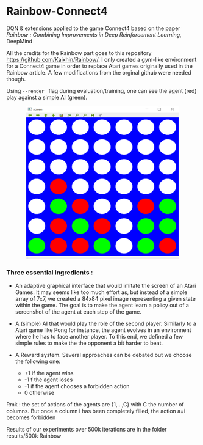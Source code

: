 # Rainbow-Connect4

DQN & extensions applied to the game Connect4
based on the paper *Rainbow : Combining Improvements in Deep Reinforcement Learning*, DeepMind 


All the credits for the Rainbow part goes to this repository https://github.com/Kaixhin/Rainbow/. I only created a gym-like environment for a Connect4 game in order to replace Atari games originally used in the Rainbow article. A few modifications from the orginal github were needed though.

Using ```--render ``` flag during evaluation/training, one can see the agent (red) play against a simple AI (green).

<p align="center">
<img src="img/connect4.png" width="400" height="400">
</p>

### Three essential ingredients : 

- An adaptive graphical interface that would imitate the screen of an Atari Games. It may seems like too much effort as, but instead of a simple array of 7x7, we created a 84x84 pixel image representing a given state within the game. The goal is to make the agent learn a policy out of a screenshot of the agent at each step of the game.

-  A (simple) AI that would play the role of the second player. Similarly to a Atari game like Pong for instance, the agent evolves in an environnent where he has to face another player. To this end, we defined a few simple rules to make the the opponent a bit harder to beat.

-  A Reward system. Several approaches can be debated but we choose the following one: 
     - +1 if the agent wins
     - -1 f the agent loses
     - -1 if the agent chooses a forbidden action
     - 0 otherwise
     
Rmk : the set of actions of the agents are {1,...,C} with C the number of columns. But once a column i has been completely filled, the action a=i becomes forbidden 

Results of our experiments over 500k iterations are in the folder results/500k Rainbow
